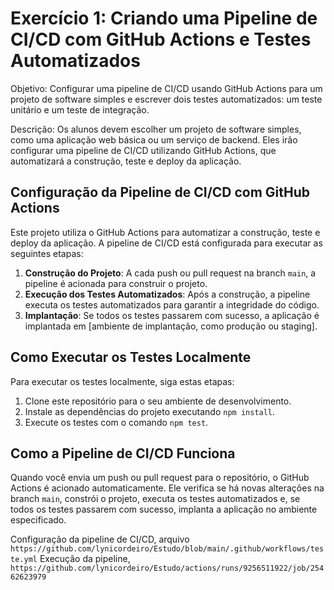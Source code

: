 # Exercício 1: Criando uma Pipeline de CI/CD com GitHub Actions e Testes Automatizados

Objetivo: Configurar uma pipeline de CI/CD usando GitHub Actions para um projeto de software simples e escrever dois testes automatizados: um teste unitário e um teste de integração.

Descrição: Os alunos devem escolher um projeto de software simples, como uma aplicação web básica ou um serviço de backend. Eles irão configurar uma pipeline de CI/CD utilizando GitHub Actions, que automatizará a construção, teste e deploy da aplicação.

## Configuração da Pipeline de CI/CD com GitHub Actions

Este projeto utiliza o GitHub Actions para automatizar a construção, teste e deploy da aplicação. A pipeline de CI/CD está configurada para executar as seguintes etapas:

1. **Construção do Projeto**: A cada push ou pull request na branch `main`, a pipeline é acionada para construir o projeto.
2. **Execução dos Testes Automatizados**: Após a construção, a pipeline executa os testes automatizados para garantir a integridade do código.
3. **Implantação**: Se todos os testes passarem com sucesso, a aplicação é implantada em [ambiente de implantação, como produção ou staging].

## Como Executar os Testes Localmente

Para executar os testes localmente, siga estas etapas:

1. Clone este repositório para o seu ambiente de desenvolvimento.
2. Instale as dependências do projeto executando `npm install`.
3. Execute os testes com o comando `npm test`.

## Como a Pipeline de CI/CD Funciona

Quando você envia um push ou pull request para o repositório, o GitHub Actions é acionado automaticamente. Ele verifica se há novas alterações na branch `main`, constrói o projeto, executa os testes automatizados e, se todos os testes passarem com sucesso, implanta a aplicação no ambiente especificado.

Configuração da pipeline de CI/CD, arquivo `https://github.com/lynicordeiro/Estudo/blob/main/.github/workflows/teste.yml`
Execução da pipeline, `https://github.com/lynicordeiro/Estudo/actions/runs/9256511922/job/25462623979`
